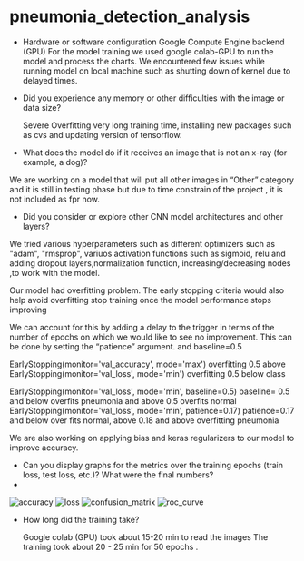 
# pneumonia_detection_analysis
* Hardware or software configuration
   Google Compute Engine backend (GPU)
   For the model training we used google colab-GPU to run the model and process the charts. We encountered few issues while running model on local machine such as shutting down    of kernel due to delayed times.

* Did you experience any memory or other difficulties with the image or data size?
   
  Severe Overfitting
 very long training time, installing new packages such as cvs and updating version of tensorflow.

* What does the model do if it receives an image that is not an x-ray (for example, a dog)?

We are working on a model that will put all other images in “Other” category and it is still in testing phase  but due to time constrain of the project , it is not included as fpr now.

* Did you consider or explore other CNN model architectures and other layers?

 We tried various hyperparameters such as different optimizers such as "adam", "rmsprop", variuos activation functions such as sigmoid, relu and adding dropout layers,normalization function, increasing/decreasing nodes ,to work with the model.
 
 Our model had overfitting problem. 
The early stopping criteria would also help avoid overfitting  stop training once the model performance stops improving 

We can account for this by adding a delay to the trigger in terms of the number of epochs on which we would like to see no improvement. This can be done by setting the “patience” argument. and baseline=0.5

EarlyStopping(monitor='val_accuracy', mode='max') overfitting 0.5 above
EarlyStopping(monitor='val_loss', mode='min') overfitting 0.5 below class

EarlyStopping(monitor='val_loss', mode='min', baseline=0.5)    baseline= 0.5 and below overfits pneumonia and above 0.5 overfits normal
EarlyStopping(monitor='val_loss', mode='min', patience=0.17) patience=0.17 and below over fits normal, above 0.18 and above overfitting pneumonia
 
We are also working on applying bias and keras regularizers to our model to improve accuracy. 

* Can you display graphs for the metrics over the training epochs (train loss, test loss, etc.)? What were the final numbers?
* 
![accuracy](https://user-images.githubusercontent.com/84524153/141501445-dbedd357-2e8b-4db7-8a37-bc012eaaece0.png)
![loss](https://user-images.githubusercontent.com/84524153/141501481-db970c47-01f1-4991-8312-e38083c04727.png)
![confusion_matrix](https://user-images.githubusercontent.com/84524153/141501528-ca5d16e5-b9d4-41f6-a4a8-66713b7c7727.png)
![roc_curve](https://user-images.githubusercontent.com/84524153/141501497-1faa0665-7e95-4dcf-8d5b-826958bae9ac.png)

* How long did the training take?

  Google colab (GPU) took about 15-20 min to read the images
  The training took about 20 - 25 min for 50 epochs .




